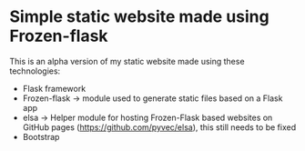 # Simple static website made using Frozen-flask
This is an alpha version of my static website made using these technologies:
- Flask framework
- Frozen-flask -> module used to generate static files based on a Flask app
- elsa -> Helper module for hosting Frozen-Flask based websites on GitHub pages (https://github.com/pyvec/elsa), this still needs to be fixed 
- Bootstrap
